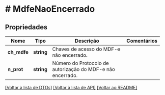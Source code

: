 # # MdfeNaoEncerrado

## Propriedades

Nome | Tipo | Descrição | Comentários
------------ | ------------- | ------------- | -------------
**ch_mdfe** | **string** | Chaves de acesso do MDF-e não encerrado. |
**n_prot** | **string** | Número do Protocolo de autorização do MDF-e não encerrado. |

[[Voltar à lista de DTOs]](../../README.md#models) [[Voltar à lista de API]](../../README.md#endpoints) [[Voltar ao README]](../../README.md)
